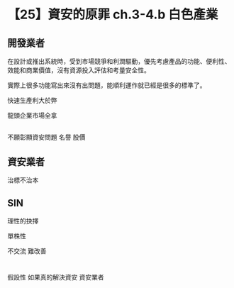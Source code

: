 # 【25】資安的原罪 ch.3-4.b 白色產業

## 開發業者
在設計或推出系統時，受到市場競爭和利潤驅動，優先考慮產品的功能、便利性、效能和商業價值，沒有資源投入評估和考量安全性。

實際上很多功能寫出來沒有出問題，能順利運作就已經是很多的標準了。


快速生產利大於弊

龍頭企業市場全拿
##

不願彰顯資安問題
名譽 股價

## 資安業者
治標不治本


## SIN

理性的抉擇

單株性

不交流 難改善

#
假設性
如果真的解決資安 資安業者